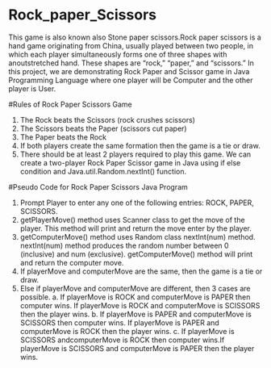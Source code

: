 # Rock_paper_Scissors
This game is also known also Stone paper scissors.Rock paper scissors is a hand game originating from China, usually played between two people, in which each player simultaneously forms one of three shapes with anoutstretched hand. 
These shapes are “rock,” “paper,” and “scissors.”
In this project, we are demonstrating Rock Paper and Scissor game in Java Programming Language where one player will be Computer and the other player is User.

#Rules of Rock Paper Scissors Game
1. The Rock beats the Scissors (rock crushes scissors)
2. The Scissors beats the Paper (scissors cut paper)
3. The Paper beats the Rock
4. If both players create the same formation then the game is a tie or draw.
5. There should be at least 2 players required to play this game.
We can create a two-player Rock Paper Scissor game in Java using if else condition and Java.util.Random.nextInt() function.

#Pseudo Code for Rock Paper Scissors Java Program
1. Prompt Player to enter any one of the following entries: ROCK, PAPER, SCISSORS.
2. getPlayerMove() method uses Scanner class to get the move of the player. This method will print and return the move enter by the player.
4. getComputerMove() method uses Random class nextInt(num) method. nextInt(num) method produces the random number between 0 (inclusive) and num (exclusive). getComputerMove() method will print and return the computer move.
6. If playerMove and computerMove are the same, then the game is a tie or draw.
7. Else if playerMove and computerMove are different, then 3 cases are possible.
  a. If playerMove is ROCK and computerMove is PAPER then computer wins. If playerMove is ROCK and computerMove is SCISSORS then the player wins.
  b. If playerMove is PAPER and computerMove is SCISSORS then computer wins. If playerMove is PAPER and computerMove is ROCK then the player wins.
  c. If playerMove is SCISSORS andcomputerMove is ROCK then computer wins.If playerMove is SCISSORS and computerMove is PAPER then the player wins.
